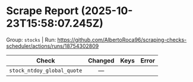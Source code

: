 # Scrape Report (2025-10-23T15:58:07.245Z)

Group: `stocks`  |  Run: https://github.com/AlbertoRoca96/scraping-checks-scheduler/actions/runs/18754302809

| Check | Changed | Keys | Error |
|---|:---:|:--|:--|
| `stock_ntdoy_global_quote` | — |  |  |
